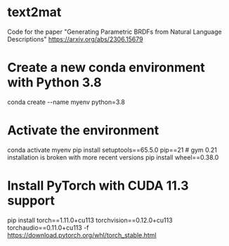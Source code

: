 # text2mat
Code for the paper "Generating Parametric BRDFs from Natural Language Descriptions" https://arxiv.org/abs/2306.15679

# Create a new conda environment with Python 3.8
conda create --name myenv python=3.8

# Activate the environment
conda activate myenv
pip install setuptools==65.5.0 pip==21  # gym 0.21 installation is broken with more recent versions
pip install wheel==0.38.0

# Install PyTorch with CUDA 11.3 support
pip install torch==1.11.0+cu113 torchvision==0.12.0+cu113 torchaudio==0.11.0+cu113 -f https://download.pytorch.org/whl/torch_stable.html

